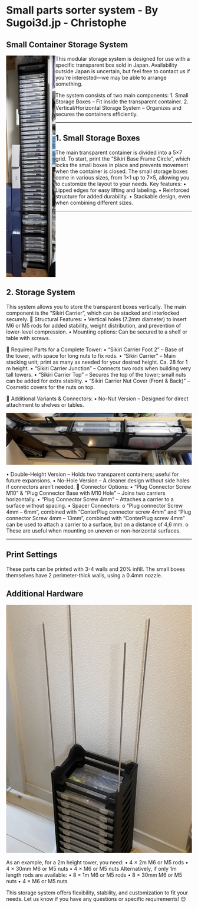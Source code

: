 # Small parts sorter system - By Sugoi3d.jp - Christophe

## Small Container Storage System

<img src="Images/2m_tower.jpg" alt="2m_tower" align="left" height="600px" margin-right ="16px" />

This modular storage system is designed for use with a specific transparent box sold in Japan. Availability outside Japan is uncertain, but feel free to contact us if you're interested—we may be able to arrange something.



The system consists of two main components:
	1.	Small Storage Boxes – Fit inside the transparent container.
	2.	Vertical/Horizontal Storage System – Organizes and secures the containers efficiently.
________________________________________
## 1. Small Storage Boxes
The main transparent container is divided into a 5×7 grid.
To start, print the “Sikiri Base Frame Circle”, which locks the small boxes in place and prevents movement when the container is closed.
The small storage boxes come in various sizes, from 1×1 up to 7×5, allowing you to customize the layout to your needs.
Key features:
•	Lipped edges for easy lifting and labeling.
•	Reinforced structure for added durability.
•	Stackable design, even when combining different sizes.
________________________________________
<br clear="left"/>

## 2. Storage System

This system allows you to store the transparent boxes vertically. The main component is the “Sikiri Carrier”, which can be stacked and interlocked securely.
🔹 Structural Features:
•	Vertical holes (7.2mm diameter) to insert M6 or M5 rods for added stability, weight distribution, and prevention of lower-level compression.
•	Mounting options: Can be secured to a shelf or table with screws.

🔹 Required Parts for a Complete Tower:
•	“Sikiri Carrier Foot 2” – Base of the tower, with space for long nuts to fix rods.
•	“Sikiri Carrier” – Main stacking unit; print as many as needed for your desired height. Ca. 28 for 1 m height.
•	“Sikiri Carrier Junction” – Connects two rods when building very tall towers.
•	“Sikiri Carrier Top” – Secures the top of the tower; small nuts can be added for extra stability.
•	“Sikiri Carrier Nut Cover (Front & Back)” – Cosmetic covers for the nuts on top.

🔹 Additional Variants & Connectors:
•	No-Nut Version – Designed for direct attachment to shelves or tables.

![Shelf-mode](Images/Shelf-mode.jpg)

•	Double-Height Version – Holds two transparent containers; useful for future expansions.
•	No-Hole Version – A cleaner design without side holes if connectors aren’t needed.
🔹 Connector Options:
•	“Plug Connector Screw M10” & “Plug Connector Base with M10 Hole” – Joins two carriers horizontally.
•	“Plug Connector Screw 4mm” – Attaches a carrier to a surface without spacing.
•	Spacer Connectors: 
o	“Plug connector Screw 4mm – 6mm”, combined with “ConterPlug connector screw 4mm” and “Plug connector Screw 4mm – 13mm”, combined with “ConterPlug screw 4mm” can be used to attach a carrier to a surface, but on a distance of 4,6 mm. 
o	These are useful when mounting on uneven or non-horizontal surfaces.
________________________________________

## Print Settings
These parts can be printed with 3-4 walls and 20% infill. The small boxes themselves have 2 perimeter-thick walls, using a 0.4mm nozzle.

## Additional Hardware

![Build_time](Images/Build_time.jpg)

As an example, for a 2m height tower, you need:
•	4 × 2m M6 or M5 rods
•	4 × 30mm M6 or M5 nuts
•	4 × M6 or M5 nuts
Alternatively, if only 1m length rods are available:
•	8 × 1m M6 or M5 rods
•	8 × 30mm M6 or M5 nuts
•	4 × M6 or M5 nuts

This storage system offers flexibility, stability, and customization to fit your needs. Let us know if you have any questions or specific requirements! 😊
